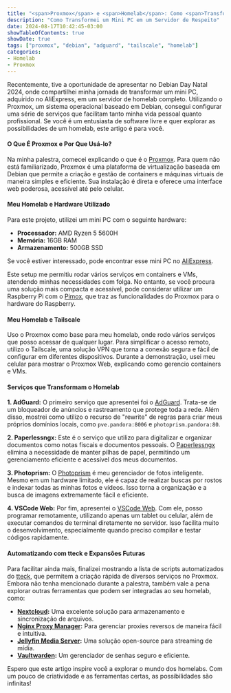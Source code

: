 ```yaml
---
title: "<span>Proxmox</span> e <span>Homelab</span>: Como <span>Transformei</span> um Mini PC em um <span>Servidor de Respeito</span>"
description: "Como Transformei um Mini PC em um Servidor de Respeito"
date: 2024-08-17T10:42:45-03:00
showTableOfContents: true
showDate: true
tags: ["proxmox", "debian", "adguard", "tailscale", "homelab"]
categories:
- Homelab
- Proxmox
---
```


Recentemente, tive a oportunidade de apresentar no Debian Day Natal 2024, onde compartilhei minha jornada de transformar um mini PC, adquirido no AliExpress, em um servidor de homelab completo. Utilizando o Proxmox, um sistema operacional baseado em Debian, consegui configurar uma série de serviços que facilitam tanto minha vida pessoal quanto profissional. Se você é um entusiasta de software livre e quer explorar as possibilidades de um homelab, este artigo é para você.

#### **O Que É Proxmox e Por Que Usá-lo?**
Na minha palestra, comecei explicando o que é o [Proxmox](https://www.proxmox.com/en/downloads). Para quem não está familiarizado, Proxmox é uma plataforma de virtualização baseada em Debian que permite a criação e gestão de containers e máquinas virtuais de maneira simples e eficiente. Sua instalação é direta e oferece uma interface web poderosa, acessível até pelo celular.

#### **Meu Homelab e Hardware Utilizado**
Para este projeto, utilizei um mini PC com o seguinte hardware:
- **Processador:** AMD Ryzen 5 5600H
- **Memória:** 16GB RAM
- **Armazenamento:** 500GB SSD

Se você estiver interessado, pode encontrar esse mini PC no [AliExpress](https://pt.aliexpress.com/item/1005003443853901.html?spm=a2g0o.order_list.order_list_main.187.4d3ecaa4Qh7Z9i&gatewayAdapt=glo2bra).

Este setup me permitiu rodar vários serviços em containers e VMs, atendendo minhas necessidades com folga. No entanto, se você procura uma solução mais compacta e acessível, pode considerar utilizar um Raspberry Pi com o [Pimox](https://github.com/pimox/pimox7), que traz as funcionalidades do Proxmox para o hardware do Raspberry.

#### **Meu Homelab e Tailscale**
Uso o Proxmox como base para meu homelab, onde rodo vários serviços que posso acessar de qualquer lugar. Para simplificar o acesso remoto, utilizo o Tailscale, uma solução VPN que torna a conexão segura e fácil de configurar em diferentes dispositivos. Durante a demonstração, usei meu celular para mostrar o Proxmox Web, explicando como gerencio containers e VMs.

#### **Serviços que Transformam o Homelab**
**1. AdGuard:**
O primeiro serviço que apresentei foi o [AdGuard](https://tteck.github.io/Proxmox/#adguard-home-lxc). Trata-se de um bloqueador de anúncios e rastreamento que protege toda a rede. Além disso, mostrei como utilizo o recurso de "rewrite" de regras para criar meus próprios domínios locais, como `pve.pandora:8006` e `photoprism.pandora:80`.

**2. Paperlessngx:**
Este é o serviço que utilizo para digitalizar e organizar documentos como notas fiscais e documentos pessoais. O [Paperlessngx](https://tteck.github.io/Proxmox/#paperless-ngx-lxc) elimina a necessidade de manter pilhas de papel, permitindo um gerenciamento eficiente e acessível dos meus documentos.

**3. Photoprism:**
O [Photoprism](https://tteck.github.io/Proxmox/#photoprism-lxc) é meu gerenciador de fotos inteligente. Mesmo em um hardware limitado, ele é capaz de realizar buscas por rostos e indexar todas as minhas fotos e vídeos. Isso torna a organização e a busca de imagens extremamente fácil e eficiente.

**4. VSCode Web:**
Por fim, apresentei o [VSCode Web](https://tteck.github.io/Proxmox/#vs-code-server). Com ele, posso programar remotamente, utilizando apenas um tablet ou celular, além de executar comandos de terminal diretamente no servidor. Isso facilita muito o desenvolvimento, especialmente quando preciso compilar e testar códigos rapidamente.

#### **Automatizando com tteck e Expansões Futuras**
Para facilitar ainda mais, finalizei mostrando a lista de scripts automatizados do [tteck](https://tteck.github.io/Proxmox), que permitem a criação rápida de diversos serviços no Proxmox. Embora não tenha mencionado durante a palestra, também vale a pena explorar outras ferramentas que podem ser integradas ao seu homelab, como:

- **[Nextcloud](https://tteck.github.io/Proxmox/#nextcloud-lxc):** Uma excelente solução para armazenamento e sincronização de arquivos.
- **[Nginx Proxy Manager](https://tteck.github.io/Proxmox/#nginx-proxy-manager-lxc):** Para gerenciar proxies reversos de maneira fácil e intuitiva.
- **[Jellyfin Media Server](https://tteck.github.io/Proxmox/#jellyfin-media-server-lxc):** Uma solução open-source para streaming de mídia.
- **[Vaultwarden](https://tteck.github.io/Proxmox/#vaultwarden-lxc):** Um gerenciador de senhas seguro e eficiente.

Espero que este artigo inspire você a explorar o mundo dos homelabs. Com um pouco de criatividade e as ferramentas certas, as possibilidades são infinitas!
